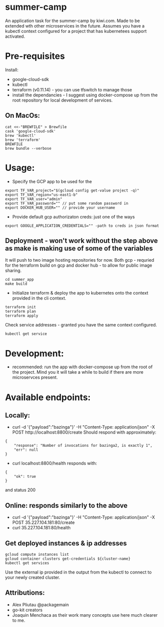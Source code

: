 # summer-camp
An application task for the summer-camp by kiwi.com.
Made to be extended wth other microservices in the future.
Assumes you have a kubectl context configured for a project that has kubernetees support activated.
# Pre-requisites
Install:
- google-cloud-sdk
- kubectl
- terraform (v0.11.14) - you can use tfswitch to manage those
- install the dependancies - I suggest using docker-compose up from the root repository for local development of services.
## On MacOs:
```
cat <<-"BREWFILE" > Brewfile
cask 'google-cloud-sdk'
brew 'kubectl'
brew 'terraform'
BREWFILE
brew bundle --verbose
```
# Usage:
- Specify the GCP app to be used for the 
```
export TF_VAR_project="$(gcloud config get-value project -q)"
export TF_VAR_region="us-east1-b"
export TF_VAR_user="admin" 
export TF_VAR_password="" // put some random password in
export DOCKER_HUB_USER="" // provide your username
```
- Provide default gcp authorizaton creds: just one of the ways
```
export GOOGLE_APPLICATION_CREDENTIALS="" -path to creds in json format
```
## Deployment - won't work without the step above as make is making use of some of the variables
It will push to two image hosting repositories for now. Both gcp - requried for the terraform build on gcp and docker hub - to allow for public image sharing.
```
cd summer_app
make build
```
- Initialize terraform & deploy the app to kubernetes onto the context provided in the cli context.
```
terraform init
terraform plan
terraform apply
```
Check service addresses - granted you have the same context configured.
```
kubectl get service
```
# Development:
- recommended: run the app with docker-compose up from the root of the project. Mind you it will take a while to build if there are more microservces present.
# Available endpoints:
## Locally:
- curl -d '{"payload":"bazinga"}' -H "Content-Type: application/json" -X POST http://localhost:8800/create
Should respond with approximately:
```
{
    "response": "Number of invocations for bazinga2, is exactly 1",
    "err": null
}
```
- curl localhost:8800/health
responds with:
```
{
    "ok": true
}
```
and status 200
## Online: responds similarly to the above
- curl -d '{"payload":"bazinga"}' -H "Content-Type: application/json" -X POST 35.227.104.181:80/create
- curl 35.227.104.181:80/health

## Get deployed instances & ip addresses
```
gcloud compute instances list
gcloud container clusters get-credentials ${cluster-name}
kubectl get services
```
Use the external ip provided in the output from the kubectl to connect to your newly created cluster.
## Attributions:
- Alex Pliutau @packagemain
- go-kit creators
- Joaquin Menchaca
as their work many concepts use here much clearer to me.